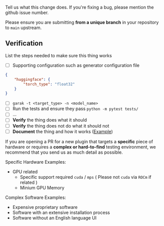 Tell us what this change does. If you're fixing a bug, please mention
the github issue number.

Please ensure you are submitting **from a unique branch** in your repository to `main` upstream.

## Verification

List the steps needed to make sure this thing works

- [ ] Supporting configuration such as generator configuration file
``` json
{
    "huggingface": {
        "torch_type": "float32"
    }
}
```
- [ ] `garak -t <target_type> -n <model_name>`
- [ ] Run the tests and ensure they pass `python -m pytest tests/`
- [ ] ...
- [ ] **Verify** the thing does what it should
- [ ] **Verify** the thing does not do what it should not
- [ ] **Document** the thing and how it works ([Example](https://github.com/NVIDIA/garak/blob/61ce5c4ae3caac08e0abd1d069d223d8a66104bd/garak/generators/rest.py#L24-L100))

If you are opening a PR for a new plugin that targets a **specific** piece of hardware or requires a **complex or hard-to-find** testing environment, we recommend that you send us as much detail as possible.

Specific Hardware Examples:
* GPU related
  * Specific support required `cuda` / `mps` ( Please not `cuda` via `ROCm` if related )
  * Minium GPU Memory

Complex Software Examples:
* Expensive proprietary software
* Software with an extensive installation process
* Software without an English language UI
